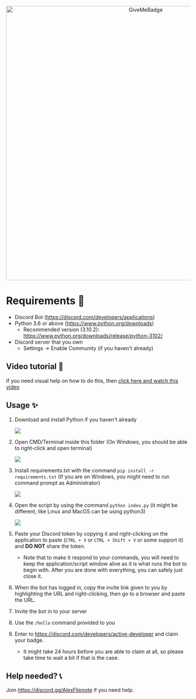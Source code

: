 <p align="center">
  <img alt="GiveMeBadge" src="https://i.alexflipnote.dev/6DKsc2i.png" width="750px">
</p>

# Requirements 🧾
- Discord Bot (https://discord.com/developers/applications)
- Python 3.6 or above (https://www.python.org/downloads)
  - Recommended version (3.10.2): https://www.python.org/downloads/release/python-3102/
- Discord server that you own
  - Settings -> Enable Community (if you haven't already)

## Video tutorial 📼
If you need visual help on how to do this, then [click here and watch this video](https://i.alexflipnote.dev/7TzozoL.mp4)

## Usage ✨
1. Download and install Python if you haven't already

   ![](https://i.alexflipnote.dev/2Ucs5Hf.png)
2. Open CMD/Terminal inside this folder (On Windows, you should be able to right-click and open terminal)

   ![](https://i.alexflipnote.dev/7PvV4Eo.png)
3. Install requirements.txt with the command `pip install -r requirements.txt`
   (If you are on Windows, you might need to run command prompt as Administrator)

   ![](https://i.alexflipnote.dev/4QPnZiX.gif)

4. Open the script by using the command `python index.py` (it might be different, like Linux and MacOS can be using python3)

   ![](https://i.alexflipnote.dev/9BNt3XM.png)
5. Paste your Discord token by copying it and right-clicking on the application to paste (`CTRL + V` or `CTRL + Shift + V` or some support it) and **DO NOT** share the token.
   - Note that to make it respond to your commands, you will need to keep the application/script window alive as it is what runs the bot to begin with. After you are done with everything, you can safely just close it.
6. When the bot has logged in, copy the invite link given to you by highlighting the URL and right-clicking, then go to a browser and paste the URL.
7. Invite the bot in to your server
8. Use the `/hello` command provided to you
9. Enter to https://discord.com/developers/active-developer and claim your badge.
   - It might take 24 hours before you are able to claim at all, so please take time to wait a bit if that is the case.

## Help needed? 📞
Join https://discord.gg/AlexFlipnote if you need help.
